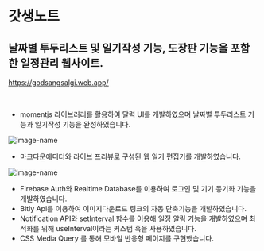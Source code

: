 # 갓생노트

## 날짜별 투두리스트 및 일기작성 기능, 도장판 기능을 포함한 일정관리 웹사이트.

https://godsangsalgi.web.app/

<br/>

 - momentjs 라이브러리를 활용하여 달력 UI를 개발하였으며 날짜별 투두리스트 기능과 일기작성 기능을 완성하였습니다.

![image-name](https://bit.ly/3TqijhU)

 - 마크다운에디터와 라이브 프리뷰로 구성된 웹 일기 편집기를 개발하였습니다.

![image-name](https://bit.ly/3ThSBMv)

 - Firebase Auth와 Realtime Database를 이용하여 로그인 및 기기 동기화 기능을 개발하였습니다.
 - Bitly Api를 이용하여 이미지다운로드 링크의 자동 단축기능을 개발하였습니다.
 - Notification API와 setInterval 함수를 이용해 일정 알림 기능을 개발하였으며 최적화를 위해 useInterval이라는 커스텀 훅을 사용하였습니다.
 - CSS Media Query 를 통해 모바일 반응형 페이지를 구현했습니다.
<br/>
